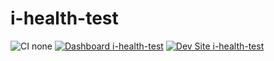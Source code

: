 # i-health-test

![CI none](https://img.shields.io/badge/ci-none-orange.svg)
[![Dashboard i-health-test](https://img.shields.io/badge/dashboard-i_health_test-yellow.svg)](https://dashboard.pantheon.io/sites/49a8c118-5716-4ac1-8f07-ca8ee74dc8f7#dev/code)
[![Dev Site i-health-test](https://img.shields.io/badge/site-i_health_test-blue.svg)](http://dev-i-health-test.pantheonsite.io/)